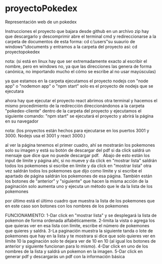 # proyectoPokedex
Representación web de un pokedex

Instrucciones 
el proyecto que bajara desde github en un archivo zip hay que descargarlo y descomprimir
abre el terminal cmd y redireccionarse a la carpeta de documentos de esta forma: cd c:\users\"su suaurio de windows"\documents 
y entramos a la carpeta del proyecto así: cd proyectopokedex

nota:
(si está en linux hay que ser extremadamente exacto al escribir el nombre, pero en windows no, ya que las direcciones las genera de forma canónica, no importando mucho el cómo se escribe al no usar mayúsculas)

ya que estamos en la carpeta ejecutamos el proyecto nodejs con "node app" o "nodemon app" o "npm start" solo es el proyecto de nodejs que se ejecutara

ahora hay que ejecutar el proyecto react abrimos otra terminal y hacemos el mismo procedimiento de la redirección direccionándonos a la carpeta "pokedex-cliente" dentro de la carpeta del proyecto y ejecutamos el siguiente comando: "npm start"
se ejecutará el proyecto y abrirá la página en su navegador

nota:
(los proyectos están hechos para ejecutarse en los puertos 3001 y 3000. Nodejs usa el 3001 y react 3000.)

al ver la página tenemos el primer cuadro, ahí se mostrarán los pokemones solo su imagen y está su botón de descargar del pdf si da click saldrá un mensaje que dice que no puede descargar pdf.
 
Abajo de esto están los input de límite y página ahí, si no mueve y da click en "mostrar lista" saldrán todos los pokemones si escribe en límite y da click en "mostrar lista" otra vez saldrán todos los pokemones que dijo como límite y si escribe el apartado de página saldrán los pokemones de esa página.
También están los botones de "anterior" y "siguiente" que hacen la misma acción de la paginación solo aumenta uno y ejecuta un método que le da la lista de los pokemones

por último está el último cuadro que muestra la lista de los pokemones que en este caso son botones con los nombres de los pokemones

FUNCIONAMIENTO:
1-Dar click en "mostrar lista" y se desplegará la lista de pokemon de forma ordenada alfabéticamente.
2-limita la vista o agrega los que quieras ver en esa lista con límite, escribe el número de pokemones que quieres y saldrá.
3-La paginación muestra la siguiente tanda o lote de pokemones que hay en la lista y te mostrara si dice que solo quieres ver en límite 10 la paginación solo te dejara ver de 10 en 10 
(al igual los botones de anterior y siguiente funcionan para lo mismo).
4-Dar click en uno de los nombres de la lista y saldrá un pokemon en la imagen.
5-Dar click en generar pdf y descargarás un pdf con la información básica